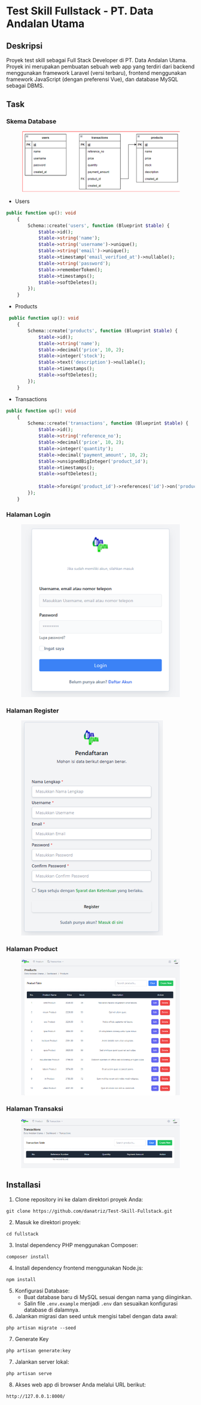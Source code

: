# Test Skill Fullstack - PT. Data Andalan Utama

## Deskripsi
Proyek test skill sebagai Full Stack Developer di PT. Data Andalan Utama. Proyek ini merupakan pembuatan sebuah web app yang terdiri dari backend menggunakan framework Laravel (versi terbaru), frontend menggunakan framework JavaScript (dengan preferensi Vue), dan database MySQL sebagai DBMS.


## Task

### Skema Database

<figure><img src=".gitbook/assets/image.png" alt=""><figcaption></figcaption></figure>

* Users

```php
public function up(): void
    {
        Schema::create('users', function (Blueprint $table) {
            $table->id();
            $table->string('name');
            $table->string('username')->unique();
            $table->string('email')->unique();
            $table->timestamp('email_verified_at')->nullable();
            $table->string('password');
            $table->rememberToken();
            $table->timestamps();
            $table->softDeletes();
        });
    }
```

* Products

```php
 public function up(): void
    {
        Schema::create('products', function (Blueprint $table) {
            $table->id();
            $table->string('name');
            $table->decimal('price', 10, 2);
            $table->integer('stock');
            $table->text('description')->nullable();
            $table->timestamps();
            $table->softDeletes();
        });
    }
```

* Transactions

```php
public function up(): void
    {
        Schema::create('transactions', function (Blueprint $table) {
            $table->id();
            $table->string('reference_no');
            $table->decimal('price', 10, 2);
            $table->integer('quantity');
            $table->decimal('payment_amount', 10, 2);
            $table->unsignedBigInteger('product_id');
            $table->timestamps();
            $table->softDeletes();

            $table->foreign('product_id')->references('id')->on('products')->onDelete('cascade');
        });
    }
```



### Halaman Login

<figure><img src=".gitbook/assets/image (1).png" alt=""><figcaption></figcaption></figure>



### Halaman Register

<figure><img src=".gitbook/assets/image (3).png" alt=""><figcaption></figcaption></figure>

### Halaman Product

<figure><img src=".gitbook/assets/image (4).png" alt=""><figcaption></figcaption></figure>

### Halaman Transaksi

<figure><img src=".gitbook/assets/image (5).png" alt=""><figcaption></figcaption></figure>

## Installasi

1. Clone repository ini ke dalam direktori proyek Anda:

```
git clone https://github.com/danatriz/Test-Skill-Fullstack.git
```

2. Masuk ke direktori proyek:

```
cd fullstack
```

3. Instal dependency PHP menggunakan Composer:

```
composer install
```

4. Install dependency frontend menggunakan Node.js:

```
npm install
```

5. Konfigurasi Database:
   * Buat database baru di MySQL sesuai dengan nama yang diinginkan.
   * Salin file `.env.example` menjadi `.env` dan sesuaikan konfigurasi database di dalamnya.
6. Jalankan migrasi dan seed untuk mengisi tabel dengan data awal:

```
php artisan migrate --seed
```

7. Generate Key

```
php artisan generate:key
```

7. Jalankan server lokal:

```
php artisan serve
```

8. Akses web app di browser Anda melalui URL berikut:

```
http://127.0.0.1:8000/
```
